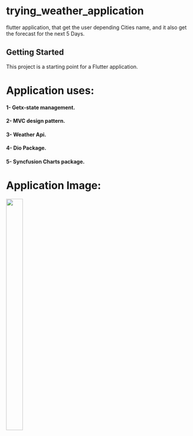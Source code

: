 # trying_weather_application
flutter application, that get the user depending Cities name, and it also get the forecast for the next 5 Days.

## Getting Started

This project is a starting point for a Flutter application.

# Application uses:
#### 1- Getx-state management.
#### 2- MVC design pattern.
#### 3- Weather Api.
#### 4- Dio Package.
#### 5- Syncfusion Charts package.


# Application Image:

<img src= "https://github.com/user-attachments/assets/6bfc177f-dbdd-4716-b94e-8a9005528574" width="30%" height="40%" />

